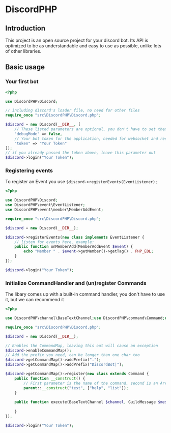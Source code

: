 # DiscordPHP

## Introduction
This project is an open source project for your discord bot.
Its API is optimized to be as understandable and easy to use as possible, unlike lots of other libraries.

## Basic usage
### Your first bot
```php
<?php

use DiscordPHP\Discord;

// including discord's loader file, no need for other files
require_once "src\DiscordPHP\Discord.php";

$discord = new Discord(__DIR__, [
	// These listed parameters are optional, you don't have to set them!
	"debugMode" => false,
	// Your bot token for the application, needed for websocket and restapi
	"token" => "Your Token"
]);
// if you already passed the token above, leave this parameter out
$discord->login("Your Token");
```

### Registering events
To register an Event you use `$discord->registerEvents(EventListener);`

```php
<?php

use DiscordPHP\Discord;
use DiscordPHP\event\EventListener;
use DiscordPHP\event\member\MemberAddEvent;

require_once "src\DiscordPHP\Discord.php";

$discord = new Discord(__DIR__);

$discord->registerEvents(new class implements EventListener {
	// listen for events here, example:
	public function onMemberAdd(MemberAddEvent $event) {
		echo "Member " . $event->getMember()->getTag() . PHP_EOL;
	}
});

$discord->login("Your Token");
```

### Initialize CommandHandler and (un)register Commands
The libary comes up with a built-in command handler, you don't have to use it, but we can recommend it
```php
<?php

use DiscordPHP\channel\BaseTextChannel;use DiscordPHP\command\Command;use DiscordPHP\Discord;use DiscordPHP\guild\GuildMessage;

require_once "src\DiscordPHP\Discord.php";

$discord = new Discord(__DIR__);

// Enables the CommandMap, leaving this out will cause an exception
$discord->enableCommandMap();
// Add the prefix you need, can be longer than one char too
$discord->getCommandMap()->addPrefix(".");
$discord->getCommandMap()->addPrefix("DiscordBot|");

$discord->getCommandMap()->register(new class extends Command {
	public function __construct() {
		// First parameter is the name of the command, second is an Array with all Aliases
		parent::__construct("test", ["help", "list"]);
	}
	
	public function execute(BaseTextChannel $channel, GuildMessage $message, array $args): void {
		
	}
});

$discord->login("Your Token");
```
